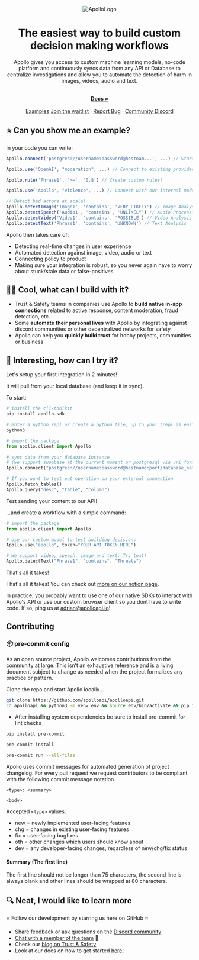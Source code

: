 <div align="center">

![ApolloLogo](https://uploads-ssl.webflow.com/640ca38ad086fde245b76c9d/643fffb82419ac18d39e3e4e_Screenshot%202023-04-19%20at%2010.50.13%20AM.png)

</div>

<h1 align="center">The easiest way to build custom decision making workflows</h1>

<div align="center">
Apollo gives you access to custom machine learning models, no-code platform and continuously syncs data from any API or Database to centralize investigations and allow you to automate the detection of harm in images, videos, audio and text.
</div>

<p align="center">
    <br />
    <a href="https://apolloapi-doc.vercel.app/" rel="dofollow"><strong>Docs »</strong></a>
    <br />

  <br/>
    <a href="https://apolloapi-doc.vercel.app/">Examples</a>
    <a href="https://www.apolloapi.io/">Join the waitlist</a>
    ·
    <a href="https://github.com/apolloapi/apolloapi/issues">Report Bug</a>
    ·
    <a href="https://discord.gg/ZUH7f7AzUY">Community Discord</a>
</p>

## ⭐ Can you show me an example?

In your code you can write:

```ts
Apollo.connect('postgres://username:password@hostnam...', ...) // Starts syncing content forever!

Apollo.use('OpenAI', "moderation", ...) // Connect to existing providers!

Apollo.rule('Phrase1', '>=', '0.8') // Create custom rules!

Apollo.use('Apollo', "violence", ...) // Connect with our internal models!

// Detect bad actors at scale!
Apollo.detectImage('Image1', 'contains', 'VERY_LIKELY') // Image Analysis/OCR
Apollo.detectSpeech('Audio1', 'contains', 'UNLIKELY') // Audio Processing
Apollo.detectVideo('Video1', 'contains', 'POSSIBLE') // Video Analysis
Apollo.detectText('Phrase1', 'contains', 'UNKNOWN') // Text Analysis

```

Apollo then takes care of:

- Detecting real-time changes in user experience
- Automated detection against image, video, audio or text
- Connecting policy to product
- Making sure your integration is robust, so you never again have to worry about stuck/stale data or false-positives

## 🧑‍💻 Cool, what can I build with it?

- Trust & Safety teams in companies use Apollo to **build native in-app connections** related to active response, content moderation, fraud detection, etc.
- Some **automate their personal lives** with Apollo by integrating against discord communities or other decentralized networks for safety
- Apollo can help you **quickly build trust** for hobby projects, communities or business

## 🚀 Interesting, how can I try it?

Let's setup your first Integration in 2 minutes!

It will pull from your local database (and keep it in sync).

To start:

```bash
# install the cli-toolkit
pip install apollo-sdk

# enter a python repl or create a python file, up to you! (repl is easiest)
python3
```

```python
# import the package
from apollo.client import Apollo

# sync data from your database instance
# (we support supabase at the current moment or postgresql via uri format)
Apollo.connect("postgres://username:password@hostname:port/database_name")

# If you want to test out operation on your external connection
Apollo.fetch_tables()
Apollo.query("desc", "table", "column")
```

Test sending your content to our API!

...and create a workflow with a simple command:

```python
# import the package
from apollo.client import Apollo

# Use our custom model to test building decisions
Apollo.use("apollo", token="YOUR_API_TOKEN_HERE")

# We support video, speech, image and text. Try text!
Apollo.detectText("Phrase1", "contains", "Threats")
```

That's all it takes!

That's all it takes! You can check out [more on our notion page](https://cloudguruab.notion.site/Apollo-e5e347745c1e43798d849d79cce90aba).

In practice, you probably want to use one of our native SDKs to interact with Apollo's API or use our custom browser client so you dont have to write code. If so, ping us at adrian@apolloapi.io!

## Contributing

### 📦 pre-commit config

As an open source project, Apollo welcomes contributions from the community at large. This isn’t an exhaustive reference and is a living document subject to change as needed when the project formalizes any practice or pattern.

Clone the repo and start Apollo locally...

```bash
git clone https://github.com/apolloapi/apolloapi.git
cd apolloapi && python3 -m venv env && source env/bin/activate && pip install -r requirements.txt
```

- After installing system dependencies be sure to install pre-commit for lint checks

```bash
pip install pre-commit

pre-commit install

pre-commit run --all-files
```

Apollo uses commit messages for automated generation of project changelog. For every pull request we request contributors to be compliant with the following commit message notation.

```
<type>: <summary>

<body>
```

Accepted `<type>` values:

- new = newly implemented user-facing features
- chg = changes in existing user-facing features
- fix = user-facing bugfixes
- oth = other changes which users should know about
- dev = any developer-facing changes, regardless of new/chg/fix status

#### Summary (The first line)

The first line should not be longer than 75 characters, the second line is always blank and other lines should be wrapped at 80 characters.

## 🔍 Neat, I would like to learn more

⭐ Follow our development by starring us here on GitHub ⭐

- Share feedback or ask questions on the [Discord community](https://discord.gg/ZUH7f7AzUY)
- [Chat with a member of the team](https://apolloapi.io) 👋
- Check our [blog on Trust & Safety](https://www.thebriefnewsletter.com)
- Look at our docs on how to get started [here!](https://apolloapi-doc.vercel.app/)
